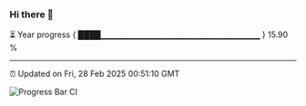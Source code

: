 ### Hi there 👋

⏳ Year progress { ████▁▁▁▁▁▁▁▁▁▁▁▁▁▁▁▁▁▁▁▁▁▁▁▁▁▁ } 15.90 %

---

⏰ Updated on Fri, 28 Feb 2025 00:51:10 GMT

![Progress Bar CI](https://github.com/Shyam-Makwana/GitHub-Actions-Demo/workflows/Progress%20Bar%20CI/badge.svg)
